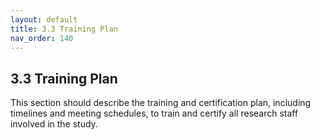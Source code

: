 ```yaml
---
layout: default
title: 3.3 Training Plan
nav_order: 140
---
```


## 3.3 Training Plan

This section should describe the training and certification plan,
including timelines and meeting schedules, to train and certify all
research staff involved in the study.

